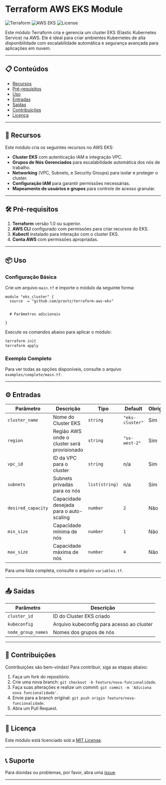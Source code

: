 # Terraform AWS EKS Module

![Terraform](https://img.shields.io/badge/Terraform-1.0+-blue.svg)
![AWS EKS](https://img.shields.io/badge/AWS%20EKS-managed--kubernetes-brightgreen.svg)
![License](https://img.shields.io/badge/license-MIT-green)

Este módulo Terraform cria e gerencia um cluster EKS (Elastic Kubernetes Service) na AWS. Ele é ideal para criar ambientes Kubernetes de alta disponibilidade com escalabilidade automática e segurança avançada para aplicações em nuvem.

---

## 📋 Conteúdos
- [Recursos](#recursos)
- [Pré-requisitos](#pré-requisitos)
- [Uso](#uso)
- [Entradas](#entradas)
- [Saídas](#saídas)
- [Contribuições](#contribuições)
- [Licença](#licença)

---

## 🚀 Recursos

Este módulo cria os seguintes recursos no AWS EKS:

- **Cluster EKS** com autenticação IAM e integração VPC.
- **Grupos de Nós Gerenciados** para escalabilidade automática dos nós de trabalho.
- **Networking** (VPC, Subnets, e Security Groups) para isolar e proteger o cluster.
- **Configuração IAM** para garantir permissões necessárias.
- **Mapeamento de usuários e grupos** para controle de acesso granular.

---

## 🛠 Pré-requisitos

1. **Terraform** versão 1.0 ou superior.
2. **AWS CLI** configurado com permissões para criar recursos do EKS.
3. **Kubectl** instalado para interação com o cluster EKS.
4. **Conta AWS** com permissões apropriadas.

---

## 📦 Uso

### Configuração Básica

Crie um arquivo `main.tf` e importe o módulo da seguinte forma:

```hcl
module "eks_cluster" {
  source  = "github.com/pravtz/terraform-aws-eks"


  # Parâmetros adicionais

}
```

Execute os comandos abaixo para aplicar o módulo:

```bash
terraform init
terraform apply
```

### Exemplo Completo

Para ver todas as opções disponíveis, consulte o arquivo `examples/complete/main.tf`.

---

## ⚙️ Entradas

| Parâmetro            | Descrição                                         | Tipo       | Default       | Obrigatório |
|----------------------|---------------------------------------------------|------------|---------------|-------------|
| `cluster_name`       | Nome do Cluster EKS                               | `string`   | `"eks-cluster"` | Sim         |
| `region`             | Região AWS onde o cluster será provisionado       | `string`   | `"us-west-2"` | Sim         |
| `vpc_id`             | ID da VPC para o cluster                          | `string`   | n/a           | Sim         |
| `subnets`            | Subnets privadas para os nós                      | `list(string)` | n/a         | Sim         |
| `desired_capacity`   | Capacidade desejada para o auto-scaling           | `number`   | `2`           | Não         |
| `min_size`           | Capacidade mínima de nós                          | `number`   | `1`           | Não         |
| `max_size`           | Capacidade máxima de nós                          | `number`   | `4`           | Não         |

Para uma lista completa, consulte o arquivo `variables.tf`.

---

## 📤 Saídas

| Parâmetro            | Descrição                                        |
|----------------------|--------------------------------------------------|
| `cluster_id`         | ID do Cluster EKS criado                         |
| `kubeconfig`         | Arquivo kubeconfig para acesso ao cluster        |
| `node_group_names`   | Nomes dos grupos de nós                           |

---

## 🤝 Contribuições

Contribuições são bem-vindas! Para contribuir, siga as etapas abaixo:

1. Faça um fork do repositório.
2. Crie uma nova branch: `git checkout -b feature/nova-funcionalidade`.
3. Faça suas alterações e realize um commit: `git commit -m 'Adiciona nova funcionalidade'`.
4. Envie para a branch original: `git push origin feature/nova-funcionalidade`.
5. Abra um Pull Request.

---

## 📜 Licença

Este módulo está licenciado sob a [MIT License](LICENSE).

---

## 📞 Suporte

Para dúvidas ou problemas, por favor, abra uma [issue](https://github.com/pravtz/terraform-aws-eks/issues).

--- 



